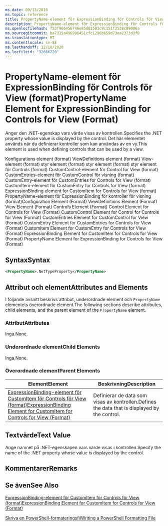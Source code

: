 ```yaml
---
ms.date: 09/13/2016
ms.topic: reference
title: PropertyName-element för ExpressionBinding för Controls för View (format)
description: PropertyName-element för ExpressionBinding för Controls för View (format)
ms.openlocfilehash: f53f966456746e85d01503c9c151f2538c89006a
ms.sourcegitcommit: ba7315a496986451cfc1296b659d73ea2373d3f0
ms.translationtype: MT
ms.contentlocale: sv-SE
ms.lasthandoff: 12/10/2020
ms.locfileid: "92666220"
---
```

# <a name="propertyname-element-for-expressionbinding-for-controls-for-view-format"></a><span data-ttu-id="c871c-103">PropertyName-element för ExpressionBinding för Controls för View (format)</span><span class="sxs-lookup"><span data-stu-id="c871c-103">PropertyName Element for ExpressionBinding for Controls for View (Format)</span></span>

<span data-ttu-id="c871c-104">Anger den .NET-egenskap vars värde visas av kontrollen.</span><span class="sxs-lookup"><span data-stu-id="c871c-104">Specifies the .NET property whose value is displayed by the control.</span></span> <span data-ttu-id="c871c-105">Det här elementet används när du definierar kontroller som kan användas av en vy.</span><span class="sxs-lookup"><span data-stu-id="c871c-105">This element is used when defining controls that can be used by a view.</span></span>

<span data-ttu-id="c871c-106">Konfigurations element (format) ViewDefinitions element (format) View-element (format) styr element (format) styr element (format) styr element för Controls (format) CustomControl-element för Control for View (format) CustomEntries-element för CustomControl för visning (format) CustomEntry-element för CustomEntries for Controls for View (format) CustomItem-element för CustomEntry for Controls for View (format) ExpressionBinding element for CustomItem for Controls for View (format) PropertyName-element för ExpressionBinding för kontroller för visning (format)</span><span class="sxs-lookup"><span data-stu-id="c871c-106">Configuration Element (Format) ViewDefinitions Element (Format) View Element (Format) Controls Element (Format) Control Element for Controls for View (Format) CustomControl Element for Control for Controls for View (Format) CustomEntries Element for CustomControl for View (Format) CustomEntry Element for CustomEntries for Controls for View (Format) CustomItem Element for CustomEntry for Controls for View (Format) ExpressionBinding Element for CustomItem for Controls for View (Format) PropertyName Element for ExpressionBinding for Controls for View (Format)</span></span>

## <a name="syntax"></a><span data-ttu-id="c871c-107">Syntax</span><span class="sxs-lookup"><span data-stu-id="c871c-107">Syntax</span></span>

```xml
<PropertyName>.NetTypeProperty</PropertyName>
```

## <a name="attributes-and-elements"></a><span data-ttu-id="c871c-108">Attribut och element</span><span class="sxs-lookup"><span data-stu-id="c871c-108">Attributes and Elements</span></span>

<span data-ttu-id="c871c-109">I följande avsnitt beskrivs attribut, underordnade element och `PropertyName` elementets överordnade element.</span><span class="sxs-lookup"><span data-stu-id="c871c-109">The following sections describe attributes, child elements, and the parent element of the `PropertyName` element.</span></span>

### <a name="attributes"></a><span data-ttu-id="c871c-110">Attribut</span><span class="sxs-lookup"><span data-stu-id="c871c-110">Attributes</span></span>

<span data-ttu-id="c871c-111">Inga.</span><span class="sxs-lookup"><span data-stu-id="c871c-111">None.</span></span>

### <a name="child-elements"></a><span data-ttu-id="c871c-112">Underordnade element</span><span class="sxs-lookup"><span data-stu-id="c871c-112">Child Elements</span></span>

<span data-ttu-id="c871c-113">Inga.</span><span class="sxs-lookup"><span data-stu-id="c871c-113">None.</span></span>

### <a name="parent-elements"></a><span data-ttu-id="c871c-114">Överordnade element</span><span class="sxs-lookup"><span data-stu-id="c871c-114">Parent Elements</span></span>

|<span data-ttu-id="c871c-115">Element</span><span class="sxs-lookup"><span data-stu-id="c871c-115">Element</span></span>|<span data-ttu-id="c871c-116">Beskrivning</span><span class="sxs-lookup"><span data-stu-id="c871c-116">Description</span></span>|
|-------------|-----------------|
|[<span data-ttu-id="c871c-117">ExpressionBinding-element för CustomItem för Controls för View (format)</span><span class="sxs-lookup"><span data-stu-id="c871c-117">ExpressionBinding Element for CustomItem for Controls for View (Format)</span></span>](./expressionbinding-element-for-customitem-for-controls-for-view-format.md)|<span data-ttu-id="c871c-118">Definierar de data som visas av kontrollen.</span><span class="sxs-lookup"><span data-stu-id="c871c-118">Defines the data that is displayed by the control.</span></span>|

## <a name="text-value"></a><span data-ttu-id="c871c-119">Textvärde</span><span class="sxs-lookup"><span data-stu-id="c871c-119">Text Value</span></span>

<span data-ttu-id="c871c-120">Ange namnet på .NET-egenskapen vars värde visas i kontrollen.</span><span class="sxs-lookup"><span data-stu-id="c871c-120">Specify the name of the .NET property whose value is displayed by the control.</span></span>

## <a name="remarks"></a><span data-ttu-id="c871c-121">Kommentarer</span><span class="sxs-lookup"><span data-stu-id="c871c-121">Remarks</span></span>

## <a name="see-also"></a><span data-ttu-id="c871c-122">Se även</span><span class="sxs-lookup"><span data-stu-id="c871c-122">See Also</span></span>

[<span data-ttu-id="c871c-123">ExpressionBinding-element för CustomItem för Controls för View (format)</span><span class="sxs-lookup"><span data-stu-id="c871c-123">ExpressionBinding Element for CustomItem for Controls for View (Format)</span></span>](./expressionbinding-element-for-customitem-for-controls-for-view-format.md)

[<span data-ttu-id="c871c-124">Skriva en PowerShell-formateringsfil</span><span class="sxs-lookup"><span data-stu-id="c871c-124">Writing a PowerShell Formatting File</span></span>](./writing-a-powershell-formatting-file.md)
